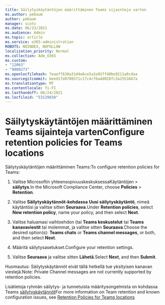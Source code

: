 ```yaml
---
title: Säilytyskäytäntöjen määrittäminen Teams sijainteja varten
ms.author: pebaum
author: pebaum
manager: scotv
ms.date: 06/23/2021
ms.audience: Admin
ms.topic: article
ms.service: o365-administration
ROBOTS: NOINDEX, NOFOLLOW
localization_priority: Normal
ms.collection: Adm_O365
ms.custom:
- "12063"
- "9000273"
ms.openlocfilehash: 7eaeff630a31d4e8ce5a3a92ff40be9211a0cdaa
ms.sourcegitcommit: beed1fe0708571c17c4cf6a4d028fc3a2553847a
ms.translationtype: MT
ms.contentlocale: fi-FI
ms.lasthandoff: 06/24/2021
ms.locfileid: "53129838"
---
```

# <a name="configure-retention-policies-for-teams-locations"></a><span data-ttu-id="bd8d9-102">Säilytyskäytäntöjen määrittäminen Teams sijainteja varten</span><span class="sxs-lookup"><span data-stu-id="bd8d9-102">Configure retention policies for Teams locations</span></span>

<span data-ttu-id="bd8d9-103">Säilytyskäytäntöjen määrittäminen Teams:</span><span class="sxs-lookup"><span data-stu-id="bd8d9-103">To configure retention policies for Teams:</span></span>

1. <span data-ttu-id="bd8d9-104">Valitse Microsoftin yhteensopivuuskeskuksessaKäytäntöjen   >  **säilytys**.</span><span class="sxs-lookup"><span data-stu-id="bd8d9-104">In the Microsoft Compliance Center, choose **Policies** > **Retention**.</span></span>

1. <span data-ttu-id="bd8d9-105">Valitse **Säilytyskäytännöt-kohdassa** **Uusi säilytyskäytäntö**, nimeä käytäntösi ja valitse sitten **Seuraava**.</span><span class="sxs-lookup"><span data-stu-id="bd8d9-105">Under **Retention policies**, select **New retention policy**, name your policy, and then select **Next**.</span></span>

1. <span data-ttu-id="bd8d9-106">Valitse haluamasi vaihtoehdon (tai **Teams keskustelut** tai **Teams kanavaviestit** tai molemmat, ja valitse sitten **Seuraava**.</span><span class="sxs-lookup"><span data-stu-id="bd8d9-106">Choose the desired option(s): **Teams chats** or **Teams channel messages**, or both, and then select **Next**.</span></span>

1. <span data-ttu-id="bd8d9-107">Määritä säilytysasetukset.</span><span class="sxs-lookup"><span data-stu-id="bd8d9-107">Configure your retention settings.</span></span> 

1. <span data-ttu-id="bd8d9-108">Valitse **Seuraava** ja valitse sitten **Lähetä**.</span><span class="sxs-lookup"><span data-stu-id="bd8d9-108">Select **Next**, and then **Submit**.</span></span>

<span data-ttu-id="bd8d9-109">Huomautus: Säilytyskäytännöt eivät tällä hetkellä tue yksityisen kanavan viestejä.</span><span class="sxs-lookup"><span data-stu-id="bd8d9-109">Note: Private Channel messages are not currently supported by retention policies.</span></span>

<span data-ttu-id="bd8d9-110">Lisätietoja ryhmän säilytys- ja tunnetuista määritysongelmista on kohdassa Teams [säilytyskäytännöt](/microsoft-365/compliance/create-retention-policies#retention-policy-for-teams-locations)</span><span class="sxs-lookup"><span data-stu-id="bd8d9-110">For more information on Team retention and known configuration issues, see [Retention Policies for Teams locations](/microsoft-365/compliance/create-retention-policies#retention-policy-for-teams-locations)</span></span>

